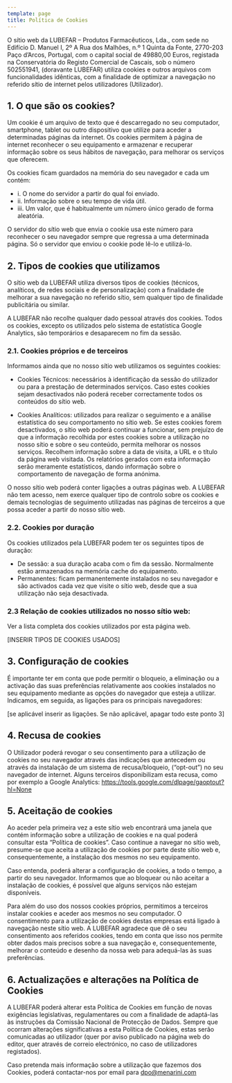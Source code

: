 ```yaml
---
template: page
title: Política de Cookies
---
```

O sítio web da LUBEFAR – Produtos Farmacêuticos, Lda., com sede no Edifício D. Manuel I, 2º A Rua dos Malhões, n.º 1 Quinta da Fonte, 2770-203 Paço d’Arcos, Portugal, com o capital social de 49880,00 Euros, registada na Conservatória do Registo Comercial de Cascais, sob o número 502551941, (doravante LUBEFAR) utiliza cookies e outros arquivos com funcionalidades idênticas, com a finalidade de optimizar a navegação no referido sítio de internet pelos utilizadores (Utilizador).

## 1.	O que são os cookies?

Um cookie é um arquivo de texto que é descarregado no seu computador, smartphone, tablet ou outro dispositivo que utilize para aceder a determinadas páginas da internet. Os cookies permitem à página de internet reconhecer o seu equipamento e armazenar e recuperar informação sobre os seus hábitos de navegação, para melhorar os serviços que oferecem.

Os cookies ficam guardados na memória do seu navegador e cada um contém:

* i.	O nome do servidor a partir do qual foi enviado.
* ii.	Informação sobre o seu tempo de vida útil.
* iii.	Um valor, que é habitualmente um número único gerado de forma aleatória.

O servidor do sítio web que envia o cookie usa este número para reconhecer o seu navegador sempre que regressa a uma determinada página. Só o servidor que enviou o cookie pode lê-lo e utilizá-lo.

## 2.	Tipos de cookies que utilizamos

O sítio web da LUBEFAR utiliza diversos tipos de cookies (técnicos, analíticos, de redes sociais e de personalização) com a finalidade de melhorar a sua navegação no referido sítio, sem qualquer tipo de finalidade publicitária ou similar.

A LUBEFAR não recolhe qualquer dado pessoal através dos cookies. Todos os cookies, excepto os utilizados pelo sistema de estatística Google Analytics, são temporários e desaparecem no fim da sessão.

### 2.1.	Cookies próprios e de terceiros

Informamos ainda que no nosso sítio web utilizamos os seguintes cookies:

* Cookies Técnicos: necessários à identificação da sessão do utilizador ou para a prestação de determinados serviços. Caso estes cookies sejam desactivados não poderá receber correctamente todos os conteúdos do sítio web.

* Cookies Analíticos: utilizados para realizar o seguimento e a análise estatística do seu comportamento no sítio web. Se estes cookies forem desactivados, o sítio web poderá continuar a funcionar, sem prejuízo de que a informação recolhida por estes cookies sobre a utilização no nosso sítio e sobre o seu conteúdo, permita melhorar os nossos serviços.
Recolhem informação sobre a data de visita, a URL e o título da página web visitada. Os relatórios gerados com esta informação serão meramente estatísticos, dando informação sobre o comportamento de navegação de forma anónima.

O nosso sítio web poderá conter ligações a outras páginas web. A LUBEFAR não tem acesso, nem exerce qualquer tipo de controlo sobre os cookies e demais tecnologias de seguimento utilizadas nas páginas de terceiros a que possa aceder a partir do nosso sítio web.

### 2.2.	Cookies por duração

Os cookies utilizados pela LUBEFAR podem ter os seguintes tipos de duração:

* De sessão: a sua duração acaba com o fim da sessão. Normalmente estão armazenados na memória cache do equipamento.
* Permanentes: ficam permanentemente instalados no seu navegador e são activados cada vez que visite o sítio web, desde que a sua utilização não seja desactivada.

### 2.3 Relação de cookies utilizados no nosso sítio web:

Ver a lista completa dos cookies utilizados por esta página web.


[INSERIR TIPOS DE COOKIES USADOS]


## 3.	Configuração de cookies

É importante ter em conta que pode permitir o bloqueio, a eliminação ou a activação das suas preferências relativamente aos cookies instalados no seu equipamento mediante as opções do navegador que esteja a utilizar. Indicamos, em seguida, as ligações para os principais navegadores:

[se aplicável inserir as ligações. Se não aplicável, apagar todo este ponto 3] 

## 4.	Recusa de cookies

O Utilizador poderá revogar o seu consentimento para a utilização de cookies no seu navegador através das indicações que antecedem ou através da instalação de um sistema de recusa/bloqueio, (“opt-out”) no seu navegador de internet. Alguns terceiros disponibilizam esta recusa, como por exemplo a Google Analytics:
https://tools.google.com/dlpage/gaoptout?hl=None


## 5.	Aceitação de cookies

Ao aceder pela primeira vez a este sítio web encontrará uma janela que contém informação sobre a utilização de cookies e na qual poderá consultar esta “Política de cookies”. Caso continue a navegar no sítio web, presume-se que aceita a utilização de cookies por parte deste sítio web e, consequentemente, a instalação dos mesmos no seu equipamento.

Caso entenda, poderá alterar a configuração de cookies, a todo o tempo, a partir do seu navegador. Informamos que ao bloquear ou não aceitar a instalação de cookies, é possível que alguns serviços não estejam disponíveis.

Para além do uso dos nossos cookies próprios, permitimos a terceiros instalar cookies e aceder aos mesmos no seu computador. O consentimento para a utilização de cookies destas empresas está ligado à navegação neste sítio web. A LUBEFAR agradece que dê o seu consentimento aos referidos cookies, tendo em conta que isso nos permite obter dados mais precisos sobre a sua navegação e, consequentemente, melhorar o conteúdo e desenho da nossa web para adequá-las às suas preferências.

## 6.	Actualizações e alterações na Política de Cookies

A LUBEFAR poderá alterar esta Política de Cookies em função de novas exigências legislativas, regulamentares ou com a finalidade de adaptá-las às instruções da Comissão Nacional de Protecção de Dados.
Sempre que ocorram alterações significativas a esta Política de Cookies, estas serão comunicadas ao utilizador (quer por aviso publicado na página web do editor, quer através de correio electrónico, no caso de utilizadores registados).

Caso pretenda mais informação sobre a utilização que fazemos dos Cookies, poderá contactar-nos por email para [dpo@menarini.com](mailto:dpo@menarini.com)
